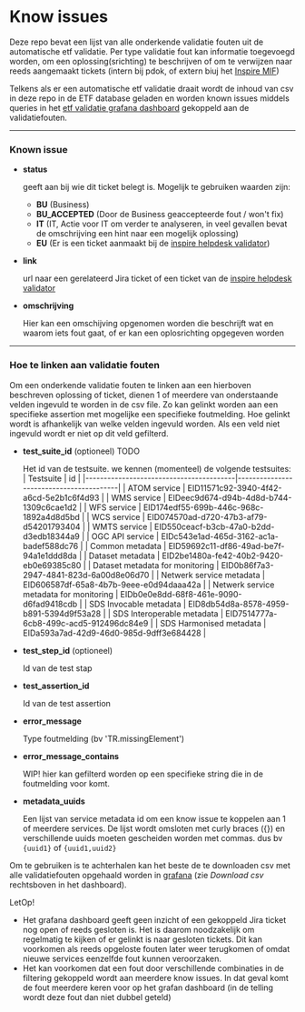 # Know issues

Deze repo bevat een lijst van alle onderkende validatie fouten uit de automatische etf validatie. Per type validatie fout kan  informatie toegevoegd worden, om een oplossing(srichting) te beschrijven of om te verwijzen naar reeds aangemaakt tickets (intern bij pdok, of extern biuj het [Inspire MIF](https://github.com/INSPIRE-MIF/helpdesk-validator/issues))

Telkens als er een automatische etf validatie draait wordt de inhoud van csv in deze repo in de ETF database geladen en worden known issues middels queries in het [etf validatie grafana dashboard](https://pdok.cloud.kadaster.nl/grafana/d/fL3ApY1Gk/etf-validatie?orgId=1) gekoppeld aan de validatiefouten.

---
### Known issue 

- **status** 

  geeft aan bij wie dit ticket belegt is. Mogelijk te gebruiken waarden zijn: 
  - **BU** (Business)
  - **BU_ACCEPTED** (Door de Business geaccepteerde fout / won't fix)
  - **IT** (IT, Actie voor IT om verder te analyseren, in veel gevallen bevat de omschrijving een hint naar een mogelijk oplossing)
  - **EU** (Er is een ticket aanmaakt bij de [inspire helpdesk validator](https://github.com/INSPIRE-MIF/helpdesk-validator/issues))

- **link** 
  
  url naar een gerelateerd Jira ticket of een ticket van de [inspire helpdesk validator](https://github.com/INSPIRE-MIF/helpdesk-validator/issues)

- **omschrijving**

  Hier kan een omschijving opgenomen worden die beschrijft wat en waarom iets fout gaat, of er kan een oplosrichting opgegeven worden


---
### Hoe te linken aan validatie fouten

Om een onderkende validatie fouten te linken aan een hierboven beschreven oplossing of ticket, dienen 1 of meerdere van onderstaande velden ingevuld te worden in de csv file. Zo kan gelinkt worden aan een specifieke assertion met mogelijke een specifieke foutmelding. Hoe gelinkt wordt is afhankelijk van welke velden ingevuld worden. Als een veld niet ingevuld wordt er niet op dit veld gefilterd.

- **test_suite_id** (optioneel) TODO

  Het id van de testsuite. we kennen (momenteel) de volgende testsuites:
  | Testsuite                               | id                                      |
  |-----------------------------------------|-----------------------------------------|
  | ATOM service                            | EID11571c92-3940-4f42-a6cd-5e2b1c6f4d93 |
  | WMS service                             | EIDeec9d674-d94b-4d8d-b744-1309c6cae1d2 |
  | WFS service                             | EID174edf55-699b-446c-968c-1892a4d8d5bd |
  | WCS service                             | EID074570ad-d720-47b3-af79-d54201793404 |
  | WMTS service                            | EID550ceacf-b3cb-47a0-b2dd-d3edb18344a9 |
  | OGC API service                         | EIDc543e1ad-465d-3162-ac1a-badef588dc76 |
  | Common metadata                         | EID59692c11-df86-49ad-be7f-94a1e1ddd8da |
  | Dataset metadata                        | EID2be1480a-fe42-40b2-9420-eb0e69385c80 |
  | Dataset metadata for monitoring         | EID0b86f7a3-2947-4841-823d-6a00d8e06d70 | 
  | Netwerk service metadata                | EID606587df-65a8-4b7b-9eee-e0d94daaa42a |
  | Netwerk service metadata for monitoring | EIDb0e0e8dd-68f8-461e-9090-d6fad9418cdb |
  | SDS Invocable metadata                  | EID8db54d8a-8578-4959-b891-5394d9f53a28 |
  | SDS Interoperable metadata              | EID7514777a-6cb8-499c-acd5-912496dc84e9 |
  | SDS Harmonised metadata                 | EIDa593a7ad-42d9-46d0-985d-9dff3e684428 |

- **test_step_id** (optioneel)

  Id van de test stap

- **test_assertion_id**

  Id van de test assertion

- **error_message**

  Type foutmelding (bv 'TR.missingElement')

- **error_message_contains**

  WIP! hier kan gefilterd worden op een specifieke string die in de foutmelding voor komt.

- **metadata_uuids**

  Een lijst van service metadata id om een know issue te koppelen aan 1 of meerdere services. De lijst wordt omsloten met curly braces ({}) en verschillende uuids moeten gescheiden worden met commas. dus bv `{uuid1}` of `{uuid1,uuid2}`

Om te gebruiken is te achterhalen kan het beste de te downloaden csv met alle validatiefouten opgehaald worden in [grafana](https://pdok.cloud.kadaster.nl/grafana/d/fL3ApY1Gk/etf-validatie?orgId=1) (zie *Download csv* rechtsboven in het dashboard).

LetOp!
- Het grafana dashboard geeft geen inzicht of een gekoppeld Jira ticket nog open of reeds gesloten is. Het is daarom noodzakelijk om regelmatig te kijken of er gelinkt is naar gesloten tickets. Dit kan voorkomen als reeds opgeloste fouten later weer terugkomen of omdat nieuwe services eenzelfde fout kunnen veroorzaken.
- Het kan voorkomen dat een fout door verschillende combinaties in de filtering gekoppeld wordt aan meerdere know issues. In dat geval komt de fout meerdere keren voor op het grafan dashboard (in de telling wordt deze fout dan niet dubbel geteld)